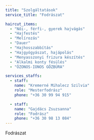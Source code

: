 ```yaml
---
title: "Szolgáltatások"
service_title: "Fodrászat"

haircut_items:
  - "Női-, férfi-, gyerek hajvágás"
  - "Hajfestés"
  - "Melírozás"
  - "Dauer"
  - "Hajhosszabbítás"
  - "Hajgyógyászat, hajápolás"
  - "Menyasszonyi frizura készítés"
  - "Alkalmi konty fésülés"
  - "ÓZONOS-IONOS GŐZBÚRA"

services_staffs:
  - staff:
    name: "Kremerné Mihalecz Szilvia"
    role: "Mesterfodrász"
    phone: "+36 30 99 94 915"

  - staff:
    name: "Gajdács Zsuzsanna"
    role: "Fodrász"
    phone: "+36 30 98 13 084"
---
```


Fodrászat

